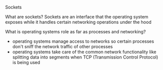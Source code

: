 Sockets

What are sockets?
Sockets are an interface that the operating system exposes while it handles certain networking operations under the hood

What is operating systems role as far as processes and networking?
- operating systems manage access to networks so certain processes don't sniff the network traffic of other processes
- operating systems take care of the common network functionality like splitting data into segments when TCP (Transmission Control Protocol) is being used
